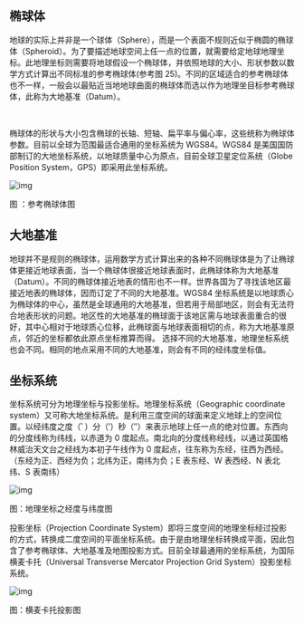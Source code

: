 ## 椭球体

地球的实际上并非是一个球体（Sphere），而是一个表面不规则近似于椭圆的椭球体（Spheroid）。为了要描述地球空间上任一点的位置，就需要给定地球地理坐标。此地理坐标则需要将地球假设一个椭球体，并依照地球的大小、形状参数以数学方式计算出不同标准的参考椭球体(参考图 25)。不同的区域适合的参考椭球体也不一样，一般会以最贴近当地地球曲面的椭球体而选以作为地理坐目标参考椭球体，此称为大地基准（Datum）。

​    

椭球体的形状与大小包含椭球的长轴、短轴、扁平率与偏心率，这些统称为椭球体参数。目前以全球为范围最适合通用的坐标系统为  WGS84。WGS84 是美国国防部制订的大地坐标系统，以地球质量中心为原点，目前全球卫星定位系统（Globe Position  System，GPS）即采用此坐标系统。

![img](https://image.malagis.com/pic/gis/qgis-handbook-2-2/image38.jpg)

图 ：参考椭球体图

## 大地基准

地球并不是规则的椭球体，运用数学方式计算出来的各种不同椭球体是为了让椭球体更接近地球表面，当一个椭球体很接近地球表面时，此椭球体称为大地基准（Datum）。不同的椭球体接近地表的情形也不一样。世界各国为了寻找该地区最接近地表的椭球体，因而订定了不同的大地基准。WGS84  坐标系统是以地球质心为椭球体的中心，虽然是全球通用的大地基准，但若用于局部地区，则会有无法符合地表形状的问题。地区性的大地基准的椭球面于该地区需与地球表面重合的很好，其中心相对于地球质心位移，此椭球面与地球表面相切的点，称为大地基准原点，邻近的坐标都依此原点坐标推算而得。 选择不同的大地基准，地理坐标系统也会不同。相同的地点采用不同的大地基准，则会有不同的经纬度坐标值。

  

## 坐标系统

坐标系统可分为地理坐标与投影坐标。地理坐标系统（Geographic coordinate  system）又可称大地坐标系统。是利用三度空间的球面来定义地球上的空间位置。以经纬度之度（ﾟ）分（′）秒（″）来表示地球上任一点的绝对位置。东西向的分度线称为纬线，以赤道为 0 度起点。南北向的分度线称经线，以通过英国格林威治天文台之经线为本初子午线作为 0  度起点，往东称为东经，往西为西经。（东经为正、西经为负；北纬为正，南纬为负；E 表东经、W 表西经、N 表北纬、S 表南纬）

![img](https://image.malagis.com/pic/gis/qgis-handbook-2-2/image39.jpg)

图：地理坐标之经度与纬度图

投影坐标（Projection Coordinate  System）即将三度空间的地理坐标经过投影的方式，转换成二度空间的平面坐标系统。由于是由地理坐标转换成平面，因此包含了参考椭球体、大地基准及地图投影方式。目前全球最通用的坐标系统，为国际横麦卡托（Universal Transverse Mercator Projection Grid System）投影坐标系统。

![img](https://image.malagis.com/pic/gis/qgis-handbook-2-2/image40.jpg)

图：横麦卡托投影图